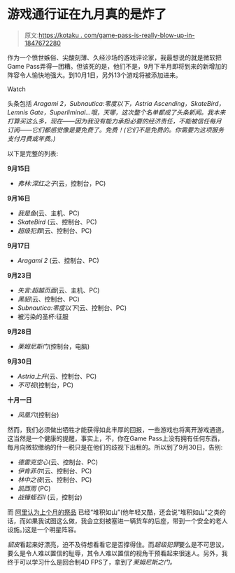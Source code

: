 # 游戏通行证在九月真的是炸了

> 原文:[https://kotaku . com/game-pass-is-really-blow-up-in-1847672280](https://kotaku.com/game-pass-is-really-blowing-up-in-september-1847672280)

作为一个愤世嫉俗、尖酸刻薄、久经沙场的游戏评论家，我最想说的就是微软把Game Pass弄得一团糟。但该死的是，他们不是，9月下半月即将到来的新增加的阵容令人愉快地强大。到10月1日，另外13个游戏将被添加进来。

Watch

头条包括 *Aragami 2，Subnautica:零度以下，Astria Ascending，SkateBird，Lemnis Gate，Superliminal...哦，天哪，这次整个名单都成了头条新闻。我本来打算买这么多，现在——因为我没有能力承担必要的经济责任，不能被信任每月订阅——它们都感觉像是要免费了。免费！(它们不是免费的。你需要为这项服务支付月费或年费。)*

以下是完整的列表:

**9月15日**

*   *弗林:深红之子*(云，控制台，PC)

**9月16日**

*   *我是鱼*(云、主机、PC)
*   *SkateBird* (云、控制台、PC)
*   *超级犯罪*(云、控制台、PC)

**9月17日**

*   *Aragami 2* (云、控制台、PC)

**9月23日**

*   *失言:超越页面*(云、主机、PC)
*   *黑貂*(云、控制台、PC)
*   *Subnautica:零度以下*(云、控制台、PC)
*   被污染的圣杯:征服

**9月28日**

*   *莱姆尼斯门*(控制台，电脑)

**9月30日**

*   *Astria上升*(云、控制台、PC)
*   *不可视*(控制台，PC)

**十月一日**

*   *凤凰穴*(控制台)

然而，我们必须做出牺牲才能获得如此丰厚的回报，一些游戏也将离开游戏通道。这当然是一个健康的提醒，事实上，不，你在Game Pass上没有拥有任何东西，每月向微软缴纳的什一税只是在他们的歧视下出租的。所以到了9月30日，告别:

*   *德雷克空心*(云、控制台、PC)
*   *伊肯菲尔*(云、控制台、PC)
*   *林中之夜*(云、控制台、PC)
*   *凯西雨* (PC)
*   *战锤蛭石II* (云，控制台)

而 [阿里认为上个月的祭品](https://kotaku.com/the-late-summer-game-pass-lineup-is-stacked-1847500267) 已经“堆积如山”(他年轻又酷，还会说“堆积如山”之类的话，而如果我试图这么做，我会立刻被塞进一辆货车的后座，带到一个安全的老人设施。)这是一个明星阵容。

*貂皮*看起来好漂亮，迫不及待想看看它是否撑得住。而*超级犯罪*要么是不可思议，要么是令人难以置信的耻辱，其令人难以置信的视角干预看起来很迷人。另外，我终于可以学习什么是回合制4D FPS了，拿到了*莱姆尼斯之门。*
